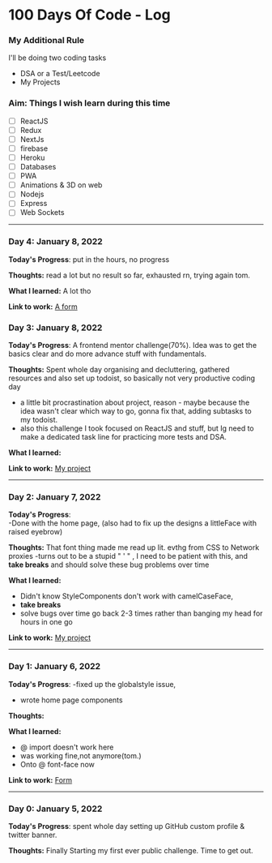 # 100 Days Of Code - Log

### My Additional Rule
I'll be doing two coding tasks
- DSA or a Test/Leetcode
- My Projects

### Aim: Things I wish learn during this time

 - [ ] ReactJS               
 - [ ] Redux                 
 - [ ] NextJs                
 - [ ] firebase              
 - [ ] Heroku                
 - [ ] Databases             
 - [ ] PWA                   
 - [ ] Animations & 3D on web
 - [ ] Nodejs                
 - [ ] Express               
 - [ ] Web Sockets           

---

### Day 4: January 8, 2022 
  
**Today's Progress**: put in the hours, no progress

**Thoughts:** read a lot but no result so far, exhausted rn, trying again tom.

**What I learned:**  A lot tho

**Link to work:** [A form](https://github.com/nis6/Mini-Projects/tree/master/Form/intro-component-with-signup-form-master/intro-component-with-signup-form-master)

### Day 3: January 8, 2022 
  
**Today's Progress**: A frontend mentor challenge(70%). Idea was to get the basics clear and do more advance stuff with fundamentals.

**Thoughts:** Spent whole day organising and decluttering, gathered resources and also set up todoist, so basically not very productive coding day
- a little bit procrastination about project, reason - maybe because the idea wasn't clear which way to go, gonna fix that, adding subtasks to my todoist.
- also this challenge I took focused on ReactJS and stuff, but Ig need to make a dedicated task line for practicing more tests and DSA.

**What I learned:**  

**Link to work:** [My project](https://github.com/nis6/Mini-Projects/tree/master/Form/intro-component-with-signup-form-master/intro-component-with-signup-form-master)

---

### Day 2: January 7, 2022 

**Today's Progress**:  
-Done with the home page, (also had to fix up the designs a littleFace with raised eyebrow)

**Thoughts:** That font thing made me read up lit. evthg from CSS to Network proxies -turns out to be a stupid " ' " , I need to be patient with this, and **take breaks** and should solve these bug problems over time 

**What I learned:** 
- Didn't know StyleComponents don't work with camelCaseFace,
- **take breaks**  
- solve bugs over time go back 2-3 times rather than banging my head for hours in one go

**Link to work:** [My project](https://github.com/nis6/Mini-Projects/tree/master/Form/intro-component-with-signup-form-master/intro-component-with-signup-form-master)

---

### Day 1: January 6, 2022 

**Today's Progress**: 
-fixed up the globalstyle issue,
- wrote home page components

**Thoughts:** 

**What I learned:** 
- @ import doesn't work here
- <link> was working fine,not anymore(tom.)
- Onto @ font-face now

**Link to work:** [Form](https://github.com/nis6/Mini-Projects/tree/master/Form/intro-component-with-signup-form-master/intro-component-with-signup-form-master)

---

### Day 0: January 5, 2022 

**Today's Progress**: spent whole day setting up GitHub custom profile & twitter banner.

**Thoughts:** Finally Starting my first ever public challenge. Time to get out.

